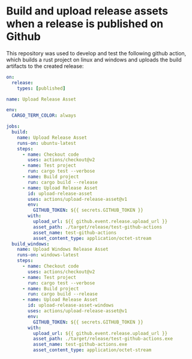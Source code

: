 # Build and upload release assets when a release is published on Github

This repository was used to develop and test the following github action, which builds a rust project on linux and windows and uploads the build artifacts to the created release:

```yaml
on:
  release:
    types: [published]

name: Upload Release Asset

env:
  CARGO_TERM_COLOR: always

jobs:
  build:
    name: Upload Release Asset
    runs-on: ubuntu-latest
    steps:
      - name: Checkout code
        uses: actions/checkout@v2
      - name: Test project
        run: cargo test --verbose
      - name: Build project
        run: cargo build --release
      - name: Upload Release Asset
        id: upload-release-asset
        uses: actions/upload-release-asset@v1
        env:
          GITHUB_TOKEN: ${{ secrets.GITHUB_TOKEN }}
        with:
          upload_url: ${{ github.event.release.upload_url }}
          asset_path: ./target/release/test-github-actions
          asset_name: test-github-actions
          asset_content_type: application/octet-stream
  build_windows:
    name: Upload Windows Release Asset
    runs-on: windows-latest
    steps:
      - name: Checkout code
        uses: actions/checkout@v2
      - name: Test project
        run: cargo test --verbose
      - name: Build project
        run: cargo build --release
      - name: Upload Release Asset
        id: upload-release-asset-windows
        uses: actions/upload-release-asset@v1
        env:
          GITHUB_TOKEN: ${{ secrets.GITHUB_TOKEN }}
        with:
          upload_url: ${{ github.event.release.upload_url }}
          asset_path: ./target/release/test-github-actions.exe
          asset_name: test-github-actions.exe
          asset_content_type: application/octet-stream

```
